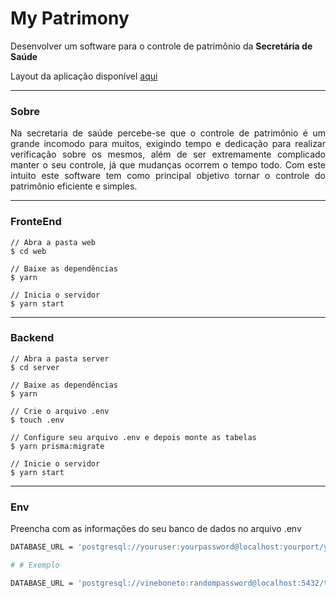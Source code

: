 # My Patrimony

Desenvolver um software para o controle de patrimônio da **Secretária de Saúde**

Layout da aplicação disponível [aqui](https://www.figma.com/file/UZH4KDbmpU3hNEVzKm2WRA/My-Patrimony-web)

---

### Sobre

<p align="justify">
Na secretaria de saúde percebe-se que o controle de patrimônio é um grande incomodo para muitos, exigindo tempo e dedicação para realizar verificação sobre os mesmos,
além de ser extremamente complicado manter o seu controle, já que mudanças ocorrem o tempo todo.
Com este intuito este software tem como principal objetivo tornar o controle do patrimônio eficiente e simples.
</p>

---

### FronteEnd

```shell
// Abra a pasta web
$ cd web

// Baixe as dependências
$ yarn

// Inicia o servidor
$ yarn start
```

---

### Backend

```shell
// Abra a pasta server
$ cd server

// Baixe as dependências
$ yarn

// Crie o arquivo .env
$ touch .env

// Configure seu arquivo .env e depois monte as tabelas
$ yarn prisma:migrate

// Inicie o servidor
$ yarn start
```

---

### Env

Preencha com as informações do seu banco de dados no arquivo .env

```bash
DATABASE_URL = 'postgresql://youruser:yourpassword@localhost:yourport/yourdb?schema=yourschema'

# # Exemplo

DATABASE_URL = 'postgresql://vineboneto:randompassword@localhost:5432/test?schema=public'
```
